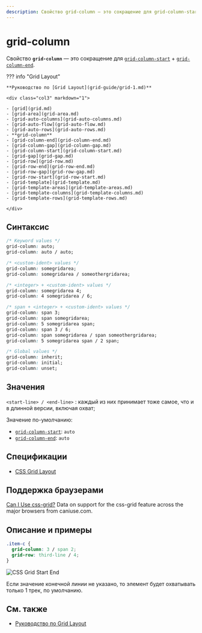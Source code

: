 ```yaml
---
description: Свойство grid-column — это сокращение для grid-column-start + grid-column-end
---
```


# grid-column

Свойство **`grid-column`** — это сокращение для [`grid-column-start`](grid-column-start.md) + [`grid-column-end`](grid-column-end.md).

??? info "Grid Layout"

    **Руководство по [Grid Layout](grid-guide/grid-1.md)**

    <div class="col3" markdown="1">

    - [grid](grid.md)
    - [grid-area](grid-area.md)
    - [grid-auto-columns](grid-auto-columns.md)
    - [grid-auto-flow](grid-auto-flow.md)
    - [grid-auto-rows](grid-auto-rows.md)
    - **grid-column**
    - [grid-column-end](grid-column-end.md)
    - [grid-column-gap](grid-column-gap.md)
    - [grid-column-start](grid-column-start.md)
    - [grid-gap](grid-gap.md)
    - [grid-row](grid-row.md)
    - [grid-row-end](grid-row-end.md)
    - [grid-row-gap](grid-row-gap.md)
    - [grid-row-start](grid-row-start.md)
    - [grid-template](grid-template.md)
    - [grid-template-areas](grid-template-areas.md)
    - [grid-template-columns](grid-template-columns.md)
    - [grid-template-rows](grid-template-rows.md)

    </div>

## Синтаксис

```css
/* Keyword values */
grid-column: auto;
grid-column: auto / auto;

/* <custom-ident> values */
grid-column: somegridarea;
grid-column: somegridarea / someothergridarea;

/* <integer> + <custom-ident> values */
grid-column: somegridarea 4;
grid-column: 4 somegridarea / 6;

/* span + <integer> + <custom-ident> values */
grid-column: span 3;
grid-column: span somegridarea;
grid-column: 5 somegridarea span;
grid-column: span 3 / 6;
grid-column: span somegridarea / span someothergridarea;
grid-column: 5 somegridarea span / 2 span;

/* Global values */
grid-column: inherit;
grid-column: initial;
grid-column: unset;
```

## Значения

`<start-line> / <end-line>`
: каждый из них принимает тоже самое, что и в длинной версии, включая охват;

Значение по-умолчанию:

- [`grid-column-start`](grid-column-start.md): `auto`
- [`grid-column-end`](grid-column-end.md): `auto`

## Спецификации

- [CSS Grid Layout](https://drafts.csswg.org/css-grid/#propdef-grid-column)

## Поддержка браузерами

<p class="ciu_embed" data-feature="css-grid" data-periods="future_1,current,past_1,past_2">
  <a href="http://caniuse.com/#feat=css-grid">Can I Use css-grid?</a> Data on support for the css-grid feature across the major browsers from caniuse.com.
</p>

## Описание и примеры

```css
.item-c {
  grid-column: 3 / span 2;
  grid-row: third-line / 4;
}
```

![CSS Grid Start End](grid-start-end-c.png)

Если значение конечной линии не указано, то элемент будет охватывать только 1 трек, по умолчанию.

## См. также

- [Руководство по Grid Layout](grid-guide/grid-1.md)
